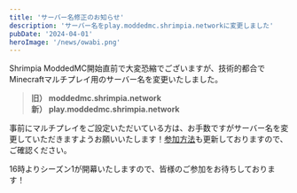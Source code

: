 ```yaml
---
title: 'サーバー名修正のお知らせ'
description: 'サーバー名をplay.moddedmc.shrimpia.networkに変更しました'
pubDate: '2024-04-01'
heroImage: '/news/owabi.png'
---
```


Shrimpia ModdedMC開始直前で大変恐縮でございますが、技術的都合でMinecraftマルチプレイ用のサーバー名を変更いたしました。

<blockquote>
<b>
旧） moddedmc.shrimpia.network<br/>
新） <span style="color: var(--accent)">play.</span>moddedmc.shrimpia.network
</b>
</blockquote>

事前にマルチプレイをご設定いただいている方は、お手数ですがサーバー名を変更していただきますようお願いいたします！[参加方法](/join)も更新しておりますので、ご確認ください。

16時よりシーズン1が開幕いたしますので、皆様のご参加をお待ちしております！
